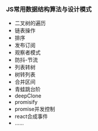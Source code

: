 ### JS常用数据结构算法与设计模式

- 二叉树的遍历
- 链表操作
- 排序
- 发布订阅
- 观察者模式
- 防抖-节流
- 列表转树
- 树转列表
- 合并区间
- 青蛙跳台阶
- deepClone
- promisify
- promise并发控制
- react合成事件
- ......